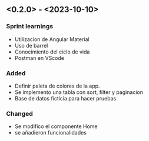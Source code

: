 ## <0.2.0> - <2023-10-10>

### Sprint learnings
- Utilizacion de Angular Material
- Uso de barrel
- Conocimiento del ciclo de vida
- Postman en VScode  


### Added
- Definir paleta de colores de la app.
- Se implemento una tabla con sort, filter y paginacion
- Base de datos ficticia para hacer pruebas 

### Changed
- Se modifico el componente Home
- se añadieron funcionalidades 
